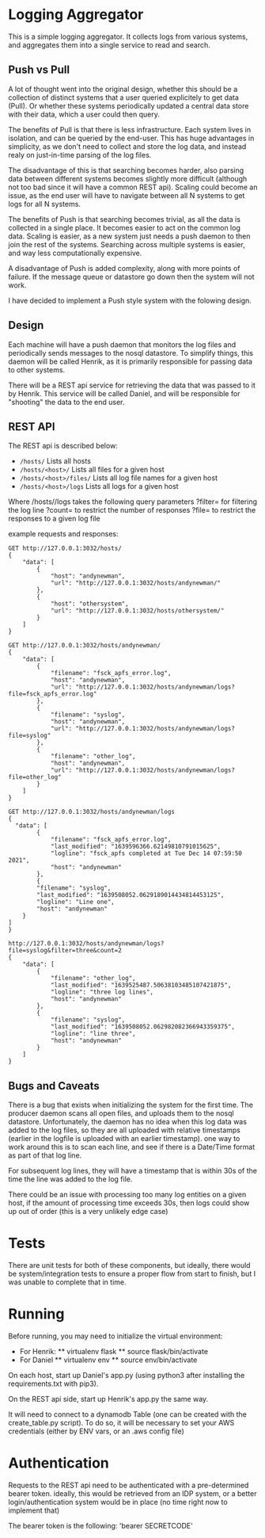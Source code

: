 # Logging Aggregator

This is a simple logging aggregator. It collects logs from various systems, and aggregates them into a single service to read and search.

## Push vs Pull
A lot of thought went into the original design, whether this should be a collection of distinct systems that a user queried explicitely to get data (Pull). Or whether these systems periodically updated a central data store with their data, which a user could then query.

The benefits of Pull is that there is less infrastructure. Each system lives in isolation, and can be queried by the end-user. This has huge advantages in simplicity, as we don't need to collect and store the log data, and instead realy on just-in-time parsing of the log files.

The disadvantage of this is that searching becomes harder, also parsing data between different systems becomes slightly more difficult (although not too bad since it will have a common REST api).  Scaling could become an issue, as the end user will have to navigate between all N systems to get logs for all N systems.

The benefits of Push is that searching becomes trivial, as all the data is collected in a single place. It becomes easier to act on the common log data. Scaling is easier, as a new system just needs a push daemon to then join the rest of the systems. Searching across multiple systems is easier, and way less computationally expensive.

A disadvantage of Push is added complexity, along with more points of failure. If the message queue or datastore go down then the system will not work.


I have decided to implement a Push style system with the folowing design.

## Design

Each machine will have a push daemon that monitors the log files and periodically sends messages to the nosql datastore. To simplify things, this daemon will be called Henrik, as it is primarily responsible for passing data to other systems.

There will be a REST api service for retrieving the data that was passed to it by Henrik. This service will be called Daniel, and will be responsible for "shooting" the data to the end user.



## REST API

The REST api is described below:

*  `/hosts/`  Lists all hosts
*  `/hosts/<host>/` Lists all files for a given host
*  `/hosts/<host>/files/` Lists all log file names for a given host
*  `/hosts/<host>/logs` Lists all logs for a given host

Where /hosts/<hosts>/logs takes the following query parameters
?filter=<filter> for filtering the log line
?count=<count> to restrict the number of responses
?file=<file> to restrict the responses to a given log file


example requests and responses:
```
GET http://127.0.0.1:3032/hosts/
{
    "data": [
        {
            "host": "andynewman",
            "url": "http://127.0.0.1:3032/hosts/andynewman/"
        },
        {
            "host": "othersystem",
            "url": "http://127.0.0.1:3032/hosts/othersystem/"
        }
    ]
}
```

```
GET http://127.0.0.1:3032/hosts/andynewman/
{
    "data": [
        {
            "filename": "fsck_apfs_error.log",
            "host": "andynewman",
            "url": "http://127.0.0.1:3032/hosts/andynewman/logs?file=fsck_apfs_error.log"
        },
        {
            "filename": "syslog",
            "host": "andynewman",
            "url": "http://127.0.0.1:3032/hosts/andynewman/logs?file=syslog"
        },
        {
            "filename": "other_log",
            "host": "andynewman",
            "url": "http://127.0.0.1:3032/hosts/andynewman/logs?file=other_log"
        }
    ]
}
```

```
GET http://127.0.0.1:3032/hosts/andynewman/logs
{
  "data": [
        {
            "filename": "fsck_apfs_error.log",
            "last_modified": "1639596366.62149810791015625",
            "logline": "fsck_apfs completed at Tue Dec 14 07:59:50 2021",
            "host": "andynewman"
        },
        {
        "filename": "syslog",
        "last_modified": "1639508052.0629189014434814453125",
        "logline": "Line one",
        "host": "andynewman"
    }
]
}
```

```
http://127.0.0.1:3032/hosts/andynewman/logs?file=syslog&filter=three&count=2
{
    "data": [
        {
            "filename": "other_log",
            "last_modified": "1639525487.50638103485107421875",
            "logline": "three log lines",
            "host": "andynewman"
        },
        {
            "filename": "syslog",
            "last_modified": "1639508052.062982082366943359375",
            "logline": "line three",
            "host": "andynewman"
        }
    ]
}
```


## Bugs and Caveats
There is a bug that exists when initializing the system for the first time. The producer daemon scans all open files, and uploads them to the nosql datastore. Unfortunately, the daemon has no idea when this log data was added to the log files, so they are all uploaded with relative timestamps (earlier in the logfile is uploaded with an earlier timestamp).  one way to work around this is to scan each line, and see if there is a Date/Time format as part of that log line.

For subsequent log lines, they will have a timestamp that is within 30s of the time the line was added to the log file.

There could be an issue with processing too many log entities on a given host, if the amount of processing time exceeds 30s, then logs could show up out of order (this is a very unlikely edge case)



# Tests
There are unit tests for both of these components, but ideally, there would be system/integration tests to ensure a proper flow from start to finish, but I was unable to complete that in time.

# Running

Before running, you may need to initialize the virtual environment:
* For Henrik:
**  virtualenv flask
**  source flask/bin/activate
* For Daniel
**   virtualenv env
**   source env/bin/activate

On each  host, start up Daniel's app.py (using python3 after installing the requirements.txt with pip3).

On the REST api side, start up Henrik's app.py the same way.

It will need to connect to a dynamodb Table (one can be created with the create_table.py script). To do so, it will be necessary to set your AWS credentials (either by ENV vars, or an .aws config file)


# Authentication
Requests to the REST api need to be authenticated with a pre-determined bearer token.
ideally, this would be retrieved from an IDP system, or a better login/authentication system would be in place (no time right now to implement that)

The bearer token is the following:
'bearer SECRETCODE'
